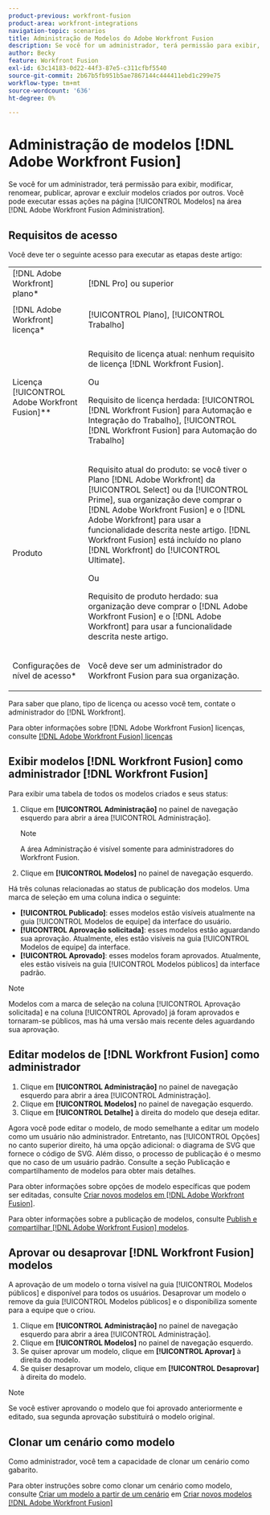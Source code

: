 ```yaml
---
product-previous: workfront-fusion
product-area: workfront-integrations
navigation-topic: scenarios
title: Administração de Modelos do Adobe Workfront Fusion
description: Se você for um administrador, terá permissão para exibir, modificar, renomear, publicar, aprovar e excluir modelos criados por outros. Você pode executar essas ações na página [!UICONTROL Modelos] na área [!DNL Adobe Workfront Fusion Administration] .
author: Becky
feature: Workfront Fusion
exl-id: 63c14183-0d22-44f3-87e5-c311cfbf5540
source-git-commit: 2b67b5fb951b5ae7867144c444411ebd1c299e75
workflow-type: tm+mt
source-wordcount: '636'
ht-degree: 0%

---
```


# Administração de modelos [!DNL Adobe Workfront Fusion]

Se você for um administrador, terá permissão para exibir, modificar, renomear, publicar, aprovar e excluir modelos criados por outros. Você pode executar essas ações na página [!UICONTROL Modelos] na área [!DNL Adobe Workfront Fusion Administration].

## Requisitos de acesso

Você deve ter o seguinte acesso para executar as etapas deste artigo:

<table style="table-layout:auto"> 
 <col> 
 <col> 
 <tbody> 
  <tr> 
    <td role="rowheader">[!DNL Adobe Workfront] plano*</td> 
   <td> <p>[!DNL Pro] ou superior</p> </td> 
  </tr>
   <tr data-mc-conditions="QuicksilverOrClassic.Draft mode"> 
    <td role="rowheader">[!DNL Adobe Workfront] licença*</td> 
    <td> <p>[!UICONTROL Plano], [!UICONTROL Trabalho]</p> </td> 
   </tr>
  <tr> 
   <td role="rowheader">Licença [!UICONTROL Adobe Workfront Fusion]**</td> 
  <td>
   <p>Requisito de licença atual: nenhum requisito de licença [!DNL Workfront Fusion].</p>
   <p>Ou</p>
   <p>Requisito de licença herdada: [!UICONTROL [!DNL Workfront Fusion] para Automação e Integração do Trabalho], [!UICONTROL [!DNL Workfront Fusion] para Automação do Trabalho]</p>
   </td>  
  </tr> 
  <tr> 
   <td role="rowheader">Produto</td> 
   <td>
   <p>Requisito atual do produto: se você tiver o Plano [!DNL Adobe Workfront] da [!UICONTROL Select] ou da [!UICONTROL Prime], sua organização deve comprar o [!DNL Adobe Workfront Fusion] e o [!DNL Adobe Workfront] para usar a funcionalidade descrita neste artigo. [!DNL Workfront Fusion] está incluído no plano [!DNL Workfront] do [!UICONTROL Ultimate].</p>
   <p>Ou</p>
   <p>Requisito de produto herdado: sua organização deve comprar o [!DNL Adobe Workfront Fusion] e o [!DNL Adobe Workfront] para usar a funcionalidade descrita neste artigo.</p>
   </td> 
  </tr> 
  <tr data-mc-conditions=""> 
   <td role="rowheader">Configurações de nível de acesso*</td> 
   <td> <p>Você deve ser um administrador do Workfront Fusion para sua organização.</p> </td> 
  </tr> 
 </tbody> 
</table>

Para saber que plano, tipo de licença ou acesso você tem, contate o administrador do [!DNL Workfront].

Para obter informações sobre [!DNL Adobe Workfront Fusion] licenças, consulte [[!DNL Adobe Workfront Fusion] licenças](../../../workfront-fusion/get-started/license-automation-vs-integration.md)

## Exibir modelos [!DNL Workfront Fusion] como administrador [!DNL Workfront Fusion]

Para exibir uma tabela de todos os modelos criados e seus status:

1. Clique em **[!UICONTROL Administração]** no painel de navegação esquerdo para abrir a área [!UICONTROL Administração].

   >[!NOTE]
   >
   >A área Administração é visível somente para administradores do Workfront Fusion.

1. Clique em **[!UICONTROL Modelos]** no painel de navegação esquerdo.

Há três colunas relacionadas ao status de publicação dos modelos. Uma marca de seleção em uma coluna indica o seguinte:

* **[!UICONTROL Publicado]**: esses modelos estão visíveis atualmente na guia [!UICONTROL Modelos de equipe] da interface do usuário.
* **[!UICONTROL Aprovação solicitada]**: esses modelos estão aguardando sua aprovação. Atualmente, eles estão visíveis na guia [!UICONTROL Modelos de equipe] da interface.
* **[!UICONTROL Aprovado]**: esses modelos foram aprovados. Atualmente, eles estão visíveis na guia [!UICONTROL Modelos públicos] da interface padrão.

>[!NOTE]
>
>Modelos com a marca de seleção na coluna [!UICONTROL Aprovação solicitada] e na coluna [!UICONTROL Aprovado] já foram aprovados e tornaram-se públicos, mas há uma versão mais recente deles aguardando sua aprovação.

## Editar modelos de [!DNL Workfront Fusion] como administrador

1. Clique em **[!UICONTROL Administração]** no painel de navegação esquerdo para abrir a área [!UICONTROL Administração].
1. Clique em **[!UICONTROL Modelos]** no painel de navegação esquerdo.
1. Clique em **[!UICONTROL Detalhe]** à direita do modelo que deseja editar.

Agora você pode editar o modelo, de modo semelhante a editar um modelo como um usuário não administrador. Entretanto, nas [!UICONTROL Opções] no canto superior direito, há uma opção adicional: o diagrama de SVG que fornece o código de SVG. Além disso, o processo de publicação é o mesmo que no caso de um usuário padrão. Consulte a seção Publicação e compartilhamento de modelos para obter mais detalhes.

Para obter informações sobre opções de modelo específicas que podem ser editadas, consulte [Criar novos modelos em [!DNL Adobe Workfront Fusion]](../../../workfront-fusion/scenarios/templates/create-new-fusion-templates.md).

Para obter informações sobre a publicação de modelos, consulte [Publish e compartilhar [!DNL Adobe Workfront Fusion] modelos](../../../workfront-fusion/scenarios/templates/publish-and-share-fusion-templates.md).

## Aprovar ou desaprovar [!DNL Workfront Fusion] modelos

A aprovação de um modelo o torna visível na guia [!UICONTROL Modelos públicos] e disponível para todos os usuários. Desaprovar um modelo o remove da guia [!UICONTROL Modelos públicos] e o disponibiliza somente para a equipe que o criou.

1. Clique em **[!UICONTROL Administração]** no painel de navegação esquerdo para abrir a área [!UICONTROL Administração].
1. Clique em **[!UICONTROL Modelos]** no painel de navegação esquerdo.
1. Se quiser aprovar um modelo, clique em **[!UICONTROL Aprovar]** à direita do modelo.
1. Se quiser desaprovar um modelo, clique em **[!UICONTROL Desaprovar]** à direita do modelo.

>[!NOTE]
>
>Se você estiver aprovando o modelo que foi aprovado anteriormente e editado, sua segunda aprovação substituirá o modelo original.

## Clonar um cenário como modelo

Como administrador, você tem a capacidade de clonar um cenário como gabarito.

Para obter instruções sobre como clonar um cenário como modelo, consulte [Criar um modelo a partir de um cenário](../../../workfront-fusion/scenarios/templates/create-new-fusion-templates.md#create-a-template-from-a-scenario) em [Criar novos modelos [!DNL Adobe Workfront Fusion]](../../../workfront-fusion/scenarios/templates/create-new-fusion-templates.md)
